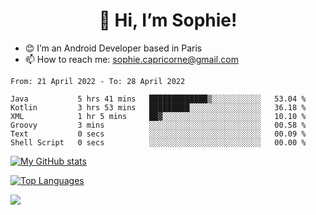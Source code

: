 <h1 align="center"> 👋 Hi, I’m Sophie! </h1>  

- 😊 I’m an Android Developer based in Paris
- 📫 How to reach me: sophie.capricorne@gmail.com


<!--START_SECTION:waka-->

```text
From: 21 April 2022 - To: 28 April 2022

Java           5 hrs 41 mins   █████████████▒░░░░░░░░░░░   53.04 %
Kotlin         3 hrs 53 mins   █████████░░░░░░░░░░░░░░░░   36.18 %
XML            1 hr 5 mins     ██▓░░░░░░░░░░░░░░░░░░░░░░   10.10 %
Groovy         3 mins          ░░░░░░░░░░░░░░░░░░░░░░░░░   00.58 %
Text           0 secs          ░░░░░░░░░░░░░░░░░░░░░░░░░   00.09 %
Shell Script   0 secs          ░░░░░░░░░░░░░░░░░░░░░░░░░   00.00 %
```

<!--END_SECTION:waka-->

[![My GitHub stats](https://github-readme-stats.vercel.app/api?username=sophicapri&show_icons=true&theme=buefy)](https://github.com/anuraghazra/github-readme-stats)

[![Top Languages](https://github-readme-stats.vercel.app/api/top-langs/?username=sophicapri&langs_count=2&layout=compact)](https://github.com/anuraghazra/github-readme-stats)

![](https://github-readme-streak-stats.herokuapp.com/?user=sophicapri)
